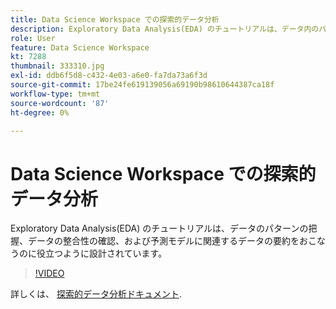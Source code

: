 ```yaml
---
title: Data Science Workspace での探索的データ分析
description: Exploratory Data Analysis(EDA) のチュートリアルは、データ内のパターンの検出、データの整合性の確認、および予測モデルに関連するデータの要約をおこなう際に役立つように設計されています。
role: User
feature: Data Science Workspace
kt: 7288
thumbnail: 333310.jpg
exl-id: ddb6f5d8-c432-4e03-a6e0-fa7da73a6f3d
source-git-commit: 17be24fe619139056a69190b98610644387ca18f
workflow-type: tm+mt
source-wordcount: '87'
ht-degree: 0%

---
```


# Data Science Workspace での探索的データ分析

Exploratory Data Analysis(EDA) のチュートリアルは、データのパターンの把握、データの整合性の確認、および予測モデルに関連するデータの要約をおこなうのに役立つように設計されています。

>[!VIDEO](https://video.tv.adobe.com/v/333310)

詳しくは、 [探索的データ分析ドキュメント](https://experienceleague.adobe.com/docs/experience-platform/data-science-workspace/jupyterlab/eda-notebook.html?lang=en).
